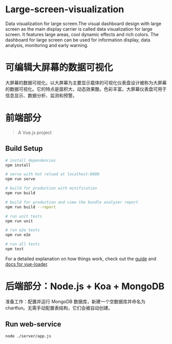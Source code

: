 # Large-screen-visualization
Data visualization for large screen.The visual dashboard design with large screen as the main display carrier is called data visualization for large screen. It features large areas, cool dynamic effects and rich colors. The dashboard for large screen can be used for information display, data analysis, monitoring and early warning.

# 可编辑大屏幕的数据可视化
大屏幕的数据可视化。以大屏幕为主要显示载体的可视化仪表盘设计被称为大屏幕的数据可视化。它的特点是面积大，动态效果酷，色彩丰富。大屏幕仪表盘可用于信息显示、数据分析、监测和预警。

# 前端部分

> A Vue.js project

## Build Setup

``` bash
# install dependencies
npm install

# serve with hot reload at localhost:8080
npm run serve

# build for production with minification
npm run build

# build for production and view the bundle analyzer report
npm run build --report

# run unit tests
npm run unit

# run e2e tests
npm run e2e

# run all tests
npm test
```

For a detailed explanation on how things work, check out the [guide](http://vuejs-templates.github.io/webpack/) and [docs for vue-loader](http://vuejs.github.io/vue-loader).

# 后端部分：Node.js + Koa + MongoDB

准备工作：配置并运行 MongoDB 数据库，新建一个空数据库并命名为chartfun。无需手动配置表结构，它们会被自动创建。

## Run web-service

```bash
node ./server/app.js
```